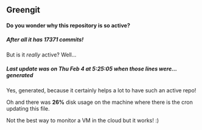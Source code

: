## Greengit

#### Do you wonder why this repository is so active?

##### After all it has 17371 commits!

But is it *really* active? Well...

##### Last update was on Thu Feb 4 at 5:25:05 when those lines were... generated

Yes, generated, because it certainly helps a lot to have such an active repo!

Oh and there was **26%** disk usage on the machine
where there is the cron updating this file.

Not the best way to monitor a VM in the cloud but it works! :)
